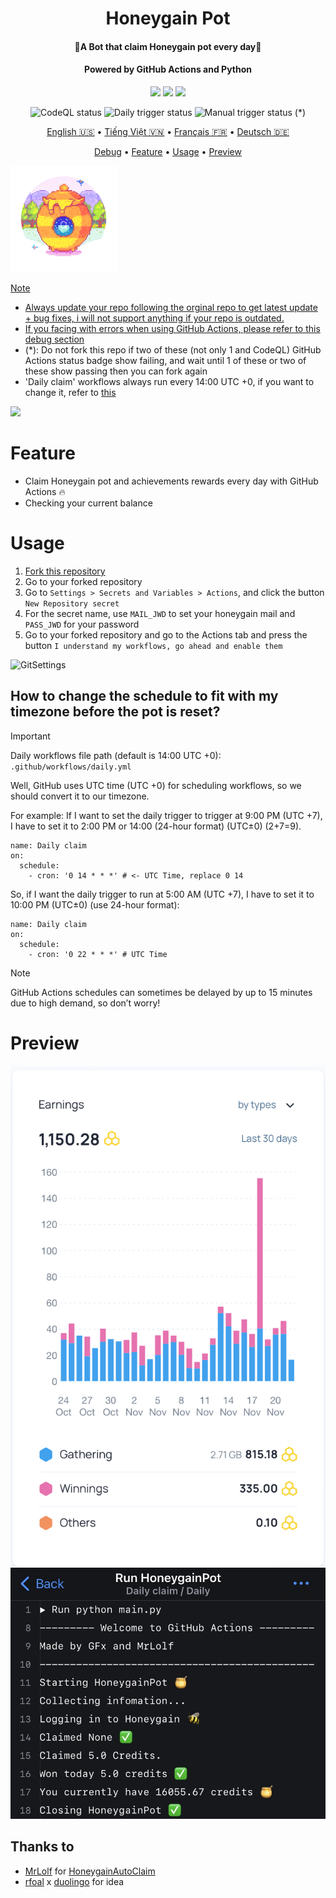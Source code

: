 <h1 align="center">Honeygain Pot</h1>
<h4 align="center">🐝A Bot that claim Honeygain pot every day🍯</h4>
<h4 align="center">Powered by GitHub Actions and Python</h4>
<p align="center">
<img src="https://img.shields.io/github/forks/gorouflex/HoneygainPot?style=flat">
<img src="https://img.shields.io/github/stars/gorouflex/HoneygainPot?style=flat">
<img src="https://img.shields.io/github/contributors/gorouflex/HoneygainPot?style=flat">
<p align="center">
<img alt="CodeQL status" src="https://github.com/gorouflex/HoneygainPot/actions/workflows/codeql.yml/badge.svg">
<img alt="Daily trigger status" src="https://github.com/gorouflex/HoneygainPot/actions/workflows/daily.yml/badge.svg">
<img alt="Manual trigger status" src="https://github.com/gorouflex/HoneygainPot/actions/workflows/manual.yml/badge.svg"> (*)
<p align="center">
  <a href="https://github.com/gorouflex/HoneygainPot/">English 🇺🇸</a>
  •
  <a href="README-vn.md">Tiếng Việt 🇻🇳</a>
  •
  <a href="README-fr.md">Français 🇫🇷</a>
  •
  <a href="README-de.md">Deutsch 🇩🇪</a>
<p align="center">
  <a href="Debug.md">Debug</a>     
  •
  <a href="#feature">Feature</a>
  •
  <a href="#usage">Usage</a>     
  •
  <a href="#preview">Preview</p>
 <p align="left">
   
<img src="Img/Logo.png"               
     width="170" 
     height="170"></p>
    
> [!NOTE]
> - Always update your repo following the orginal repo to get latest update + bug fixes, i will not support anything if your repo is outdated.
> - If you facing with errors when using GitHub Actions, please refer to this [debug section](Debug.md)
> - (*): Do not fork this repo if two of these (not only 1 and CodeQL) GitHub Actions status badge show failing, and wait until 1 of these or two of these show passing then you can fork again
> - 'Daily claim' workflows always run every 14:00 UTC +0, if you want to change it, refer to [this](https://github.com/gorouflex/HoneygainPot#how-to-change-the-schedule-to-fit-with-my-timezone-before-the-pot-is-reset)
> <img src="https://i.imgur.com/htGeFlY.jpg">
  
# Feature 

- Claim Honeygain pot and achievements rewards every day with GitHub Actions 🔥
- Checking your current balance

# Usage 

  1. [Fork this repository](https://github.com/gorouflex/HoneygainPot/fork)
  2. Go to your forked repository
  3. Go to `Settings > Secrets and Variables > Actions`, and click the button `New Repository secret`
  4. For the secret name, use `MAIL_JWD` to set your honeygain mail and `PASS_JWD` for your password
  5. Go to your forked repository and go to the Actions tab and press the button `I understand my workflows, go ahead and enable them`

![GitSettings](https://github.com/gorouflex/HoneygainPot/assets/98001973/d8d33621-5717-488d-9a80-6db395c8ac9d)

## How to change the schedule to fit with my timezone before the pot is reset?

> [!IMPORTANT]
Daily workflows file path (default is 14:00 UTC +0): `.github/workflows/daily.yml`

Well, GitHub uses UTC time (UTC +0) for scheduling workflows, so we should convert it to our timezone.

For example: If I want to set the daily trigger to trigger at 9:00 PM (UTC +7), I have to set it to 2:00 PM or 14:00 (24-hour format) (UTC±0) (2+7=9).

```
name: Daily claim
on:
  schedule:
    - cron: '0 14 * * *' # <- UTC Time, replace 0 14
```
So, if I want the daily trigger to run at 5:00 AM (UTC +7), I have to set it to 10:00 PM (UTC±0) (use 24-hour format):
```
name: Daily claim
on:
  schedule:
    - cron: '0 22 * * *' # UTC Time
```

> [!NOTE]
> GitHub Actions schedules can sometimes be delayed by up to 15 minutes due to high demand, so don’t worry!

# Preview

<p align="center">
  <img src="Img/preview (1).jpeg">
  <img src="Img/preview.jpeg">
</p>

## Thanks to
- [MrLolf](https://github.com/MrLoLf/) for [HoneygainAutoClaim](https://github.com/MrLoLf/HoneygainAutoClaim)
- [rfoal](https://github.com/rfoel/) x [duolingo](https://github.com/rfoel/duolingo) for idea
